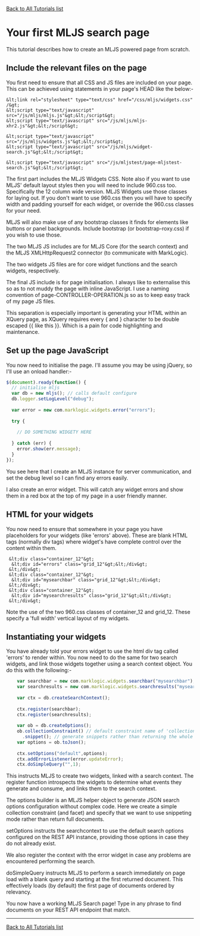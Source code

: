 [Back to All Tutorials list](tutorial-all.html)
# Your first MLJS search page

This tutorial describes how to create an MLJS powered page from scratch.

## Include the relevant files on the page

You first need to ensure that all CSS and JS files are included on your page. This can be achieved using statements in your page's HEAD like the below:-

```
&lt;link rel="stylesheet" type="text/css" href="/css/mljs/widgets.css" /&gt;
&lt;script type="text/javascript" src="/js/mljs/mljs.js"&gt;&lt;/script&gt;
&lt;script type="text/javascript" src="/js/mljs/mljs-xhr2.js"&gt;&lt;/script&gt;

&lt;script type="text/javascript" src="/js/mljs/widgets.js"&gt;&lt;/script&gt;
&lt;script type="text/javascript" src="/js/mljs/widget-search.js"&gt;&lt;/script&gt;

&lt;script type="text/javascript" src="/js/mljstest/page-mljstest-search.js"&gt;&lt;/script&gt;
```

The first part includes the MLJS Widgets CSS. Note also if you want to use MLJS' default layout styles then you will need to include 960.css too. 
Specifically the 12 column wide version. MLJS Widgets use those classes for laying out. If you don't want to use 960.css then you will have to
specify width and padding yourself for each widget, or override the 960.css classes for your need.

MLJS will also make use of any bootstrap classes it finds for elements like buttons or panel backgrounds. Include bootstrap (or bootstrap-roxy.css)
if you wish to use those.

The two MLJS JS includes are for MLJS Core (for the search context) and the MLJS XMLHttpRequest2 connector (to communicate with MarkLogic).

The two widgets JS files are for core widget functions and the search widgets, respectively.

The final JS include is for page initialisation. I always like to externalise this so as to not muddy the page with inline JavaScript. I use a
naming convention of page-CONTROLLER-OPERATION.js so as to keep easy track of my page JS files.

This separation is 
especially important is generating your HTML within an XQuery page, as XQuery requires every { and } character to be double escaped {{ like this }}. 
Which is a pain for code highlighting and maintenance.

## Set up the page JavaScript

You now need to initialise the page. I'll assume you may be using jQuery, so I'll use an onload handler:-

```javascript
$(document).ready(function() {
  // initialise mljs
  var db = new mljs(); // calls default configure
  db.logger.setLogLevel("debug");
  
  var error = new com.marklogic.widgets.error("errors");
  
  try {
    
    // DO SOMETHING WIDGETY HERE
    
  } catch (err) {
    error.show(err.message);
  }
});
```

You see here that I create an MLJS instance for server communication, and set the debug level so I can find any errors easily.

I also create an error widget. This will catch any widget errors and show them in a red box at the top of my page in a user
friendly manner.

## HTML for your widgets

You now need to ensure that somewhere in your page you have placeholders for your widgets (like 'errors' above). These are
blank HTML tags (normally div tags) where widget's have complete control over the content within them.

```
 &lt;div class="container_12"&gt;  
  &lt;div id="errors" class="grid_12"&gt;&lt;/div&gt;
 &lt;/div&gt;
 &lt;div class="container_12"&gt;  
  &lt;div id="mysearchbar" class="grid_12"&gt;&lt;/div&gt;
 &lt;/div&gt;
 &lt;div class="container_12"&gt;  
  &lt;div id="mysearchresults" class="grid_12"&gt;&lt;/div&gt;
 &lt;/div&gt;
```

Note the use of the two 960.css classes of container_12 and grid_12. These specify a 'full width' vertical layout of my widgets.

## Instantiating your widgets

You have already told your errors widget to use the html div tag called 'errors' to render within. You now need to do the same for
two search widgets, and link those widgets together using a search context object. You do this with the following:-

```javascript
    var searchbar = new com.marklogic.widgets.searchbar("mysearchbar");
    var searchresults = new com.marklogic.widgets.searchresults("mysearchresults");
    
    var ctx = db.createSearchContext();
    
    ctx.register(searchbar);
    ctx.register(searchresults);
    
    var ob = db.createOptions();
    ob.collectionConstraint() // default constraint name of 'collection' 
      .snippet(); // generate snippets rather than returning the whole document
    var options = ob.toJson();
  
    ctx.setOptions("default",options);
    ctx.addErrorListener(error.updateError);
    ctx.doSimpleQuery("",1);
```

This instructs MLJS to create two widgets, linked with a search context. The register function introspects the widgets to determine
what events they generate and consume, and links them to the search context.

The options builder is an MLJS helper object to generate JSON search options configuration without complex code. Here we create
a simple collection constraint (and facet) and specify that we want to use snippeting mode rather than return full documents.

setOptions instructs the searchcontext to use the default search options configured on the REST API instance, providing those options
in case they do not already exist.

We also register the context with the error widget in case any problems are encountered performing the search.

doSimpleQuery instructs MLJS to perform a search immediately on page load with a blank query and starting at the first returned 
document. This effectively loads (by default) the first page of documents ordered by relevancy.

You now have a working MLJS Search page! Type in any phrase to find documents on your REST API endpoint that match. 

- - - -

[Back to All Tutorials list](tutorial-all.html)